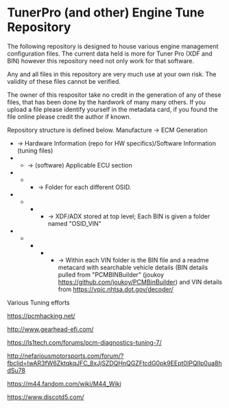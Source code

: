 # TunerPro (and other) Engine Tune Repository

The following repository is designed to house various engine management configuration files. The current data held is more for Tuner Pro (XDF and BIN) however this repository need not only work for that software.

Any and all files in this repository are very much use at your own risk. The validity of these files cannot be verified.

The owner of this respositor take no credit in the generation of any of these files, that has been done by the hardwork of many many others. If you upload a file please identify yourself in the metadata card, if you found the file online please credit the author if known.


Repository structure is defined below.
Manufacture
-> ECM Generation
- -> Hardware Information (repo for HW specifics)/Software Information (tuning files)
- - -> (software) Applicable ECU section
- - - -> Folder for each different OSID.
- - - - -> XDF/ADX stored at top level; Each BIN is given a folder named "OSID_VIN"
- - - - - -> Within each VIN folder is the BIN file and a readme metacard with searchable vehicle details (BIN details pulled from "PCMBINBuilder" (joukoy https://github.com/joukoy/PCMBinBuilder) and VIN details from https://vpic.nhtsa.dot.gov/decoder/ 


Various Tuning efforts

https://pcmhacking.net/

http://www.gearhead-efi.com/

https://ls1tech.com/forums/pcm-diagnostics-tuning-7/

http://nefariousmotorsports.com/forum/?fbclid=IwAR3fW6ZktqkqJFC_8xJjSZDQHnQGZFtcdG0pk9EEpt0IPQlIp0ua8hdSu78

https://m44.fandom.com/wiki/M44_Wiki

https://www.discotd5.com/
